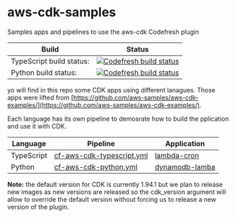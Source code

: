 # aws-cdk-samples
Samples apps and pipelines to use the aws-cdk Codefresh plugin

| Build | Status |
| --- | --- |
| TypeScript build status: | [![Codefresh build status]( https://g.codefresh.io/api/badges/pipeline/cf-support/AWS-CDK%2Faws-cdk-typescriptTest?type=cf-2&key=eyJhbGciOiJIUzI1NiJ9.NWY4ZGIwN2I0ZTZiYTcxYTlkNmE0YmRi.yLwabvNEULlRNqg3JE79RV_snKflnzkoS8wI50pXfEw)]( https://g.codefresh.io/pipelines/edit/new/builds?id=6067a9f3cefd7137179747f5&pipeline=aws-cdk-typescriptTest&projects=AWS-CDK&projectId=605b50f338440b464b5557e7) |
| Python build status: | [![Codefresh build status]( https://g.codefresh.io/api/badges/pipeline/cf-support/AWS-CDK%2Faws-cdk-python-test?type=cf-2&key=eyJhbGciOiJIUzI1NiJ9.NWY4ZGIwN2I0ZTZiYTcxYTlkNmE0YmRi.yLwabvNEULlRNqg3JE79RV_snKflnzkoS8wI50pXfEw)]( https://g.codefresh.io/pipelines/edit/new/builds?id=6067af00654fe3b1348e4dae&pipeline=aws-cdk-python-test&projects=AWS-CDK&projectId=605b50f338440b464b5557e7) |

yo will find in this repo some CDK apps using different lanagues. Those apps were lifted from [https://github.com/aws-samples/aws-cdk-examples/](https://github.com/aws-samples/aws-cdk-examples/).

Each language has its own pipeline to demosrate how to build the pplication and use it with CDK.

| Language | Pipeline | Application |
| --- | --- | --- |
| TypeScript | [cf-aws-cdk-typescript.yml](f-aws-cdk-typescript.yml) | [lambda-cron](lambda-cron) |
| Python | [cf-aws-cdk-python.yml](cf-aws-cdk-python.yml) | [dynamodb-lamba](dynamodb-lamba) |


**Note:** the default version for CDK is currently 1.94.1 but we plan to release new images as new versions are released so the cdk_version argument will allow to override the default version without forcing us to release a new version of the plugin.
